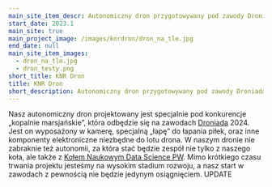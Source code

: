 ```yaml
---
main_site_item_descr: Autonomiczny dron przygotowywany pod zawody Droniada 2024
start_date: 2023.1
main_site: true
main_project_image: /images/knrdron/dron_na_tle.jpg
end_date: null
main_site_item_images:
  - dron_na_tle.jpg
  - dron_testy.png
short_title: KNR Dron
title: KNR Dron
short_description: Autonomiczny dron przygotowywany pod zawody Droniada 2024
---
```

Nasz autonomiczny dron projektowany jest specjalnie pod konkurencje „kopalnie marsjańskie”, która odbędzie się na zawodach [Droniada](https://droniada.eu/) 2024. Jest on wyposażony w kamerę, specjalną „łapę” do łapania piłek, oraz inne komponenty elektroniczne niezbędne do lotu drona. W naszym dronie nie zabraknie też autonomii, za która stać będzie zespół nie tylko z naszego koła, ale także z [Kołem Naukowym Data Science PW](https://www.facebook.com/kolonaukowedatascience/). Mimo krótkiego czasu trwania projektu jesteśmy na wysokim stadium rozwoju, a nasz start w zawodach z pewnością nie będzie jedynym osiągnięciem. UPDATE
